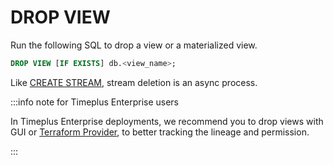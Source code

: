 # DROP VIEW

Run the following SQL to drop a view or a materialized view.

```sql
DROP VIEW [IF EXISTS] db.<view_name>;
```

Like [CREATE STREAM](/proton-create-stream), stream deletion is an async process.

:::info note for Timeplus Enterprise users

In Timeplus Enterprise deployments, we recommend you to drop views with GUI or [Terraform Provider](/terraform), to better tracking the lineage and permission.

:::
